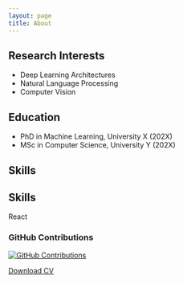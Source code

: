 ```yaml
---
layout: page
title: About
---
```


## Research Interests
- Deep Learning Architectures
- Natural Language Processing
- Computer Vision

## Education
- PhD in Machine Learning, University X (202X)
- MSc in Computer Science, University Y (202X)

## Skills
<section class="skills section" id="skills">
  <h2 class="section__title">Skills</h2>
  <div class="skills__container grid">
    <div class="skill__item">
      <i class="fab fa-react skill__icon"></i>
      <span class="skill__name">React</span>
    </div>
    <!-- Repeat for other skills -->
  </div>
</section>

### GitHub Contributions

<div class="contrib_graph">
  <a href="https://github.com/Mohammad-Talaat7" target="_blank">
    <img 
      src="https://github-contributions.vercel.app/api/v2/Mohammad-Talaat7?no-frame=true&theme=dark&title_color=ffffff&text_color=8b949e&bg_color=0d1117&s0=161b22&s1=0e4429&s2=006d32&s3=26a641&s4=39d353" 
      alt="GitHub Contributions"
    >
  </a>
</div>

[Download CV](/assets/pdfs/cv.pdf)
